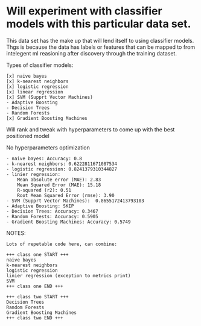 # Will experiment with classifier models with this particular data set.
This data set has the make up that will lend itself to using classifier models.
Thgs is because the data has labels or features that can be mapped to from intelegent ml reasioning after discovery through the training dataset.



Types of classifier models:

```
[x] naive bayes
[x] k-nearest neighbors
[x] logistic regression
[x] linear regression
[x] SVM (Supprt Vector Machines)
- Adaptive Boosting
- Decision Trees
- Random Forests
[x] Gradient Boosting Machines
```

Will rank and tweak with hyperparameters to come up with the best positioned model

No hyperparameters optimization
```
- naive bayes: Accuracy: 0.8
- k-nearest neighbors: 0.6222811671087534
- logistic regression: 0.8241379310344827
- linier regression:
    Mean absolute error (MAE): 2.83
    Mean Squared Error (MAE): 15.18
    R-squared (r2): 0.51
    Root Mean Squared Error (rmse): 3.90
- SVM (Supprt Vector Machines):  0.8655172413793103
- Adaptive Boosting: SKIP
- Decision Trees: Accuracy: 0.3467
- Random Forests: Accuracy: 0.5905
- Gradient Boosting Machines: Accuracy: 0.5749
```

NOTES:
```
Lots of repetable code here, can combine:

+++ class one START +++
naive bayes
k-nearest neighbors
logistic regression
linier regression (exception to metrics print)
SVM
+++ class one END +++

+++ class two START +++
Decision Trees
Random Forests
Gradient Boosting Machines
+++ class two END +++
```


